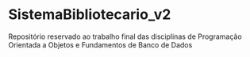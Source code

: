 # SistemaBibliotecario_v2
Repositório reservado ao trabalho final das disciplinas de Programação Orientada a Objetos e Fundamentos de Banco de Dados
